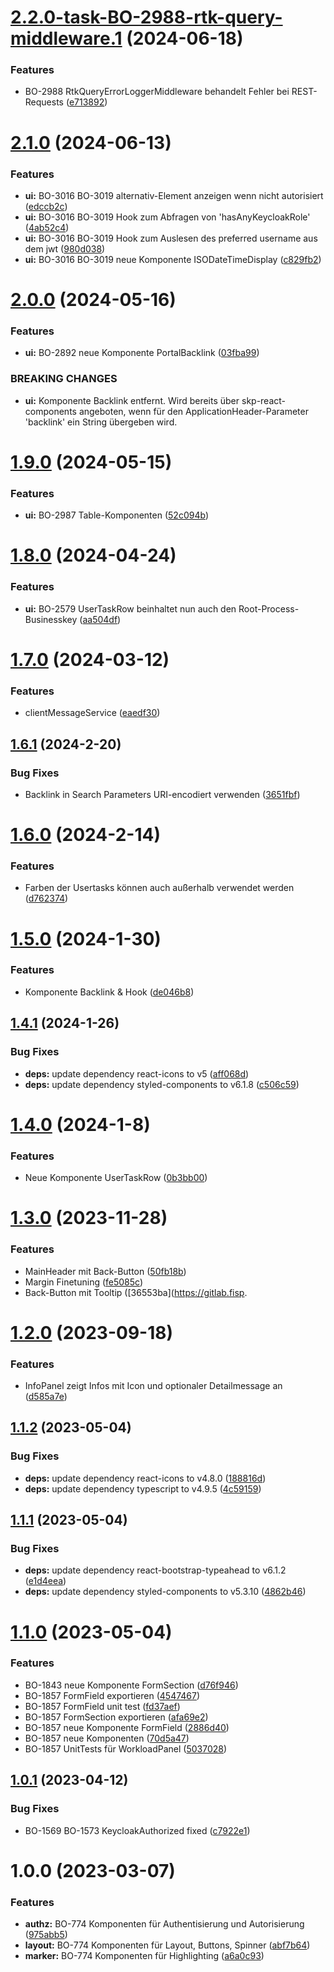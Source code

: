 # [2.2.0-task-BO-2988-rtk-query-middleware.1](https://gitlab.fisp.dev/skp-bank-orga/ui-components/compare/v2.1.0...v2.2.0-task-BO-2988-rtk-query-middleware.1) (2024-06-18)


### Features

* BO-2988 RtkQueryErrorLoggerMiddleware behandelt Fehler bei REST-Requests ([e713892](https://gitlab.fisp.dev/skp-bank-orga/ui-components/commit/e71389216bd5b7949b9f1d34e1e0ff8a8903cba9))

# [2.1.0](https://gitlab.fisp.dev/skp-bank-orga/ui-components/compare/v2.0.0...v2.1.0) (2024-06-13)


### Features

* **ui:** BO-3016 BO-3019 alternativ-Element anzeigen wenn nicht autorisiert ([edccb2c](https://gitlab.fisp.dev/skp-bank-orga/ui-components/commit/edccb2c201f47e4f3240d45a2fe30b677b1b6b7f))
* **ui:** BO-3016 BO-3019 Hook zum Abfragen von 'hasAnyKeycloakRole' ([4ab52c4](https://gitlab.fisp.dev/skp-bank-orga/ui-components/commit/4ab52c410f3640c069c932384312e45ac389b4a8))
* **ui:** BO-3016 BO-3019 Hook zum Auslesen des preferred username aus dem jwt ([980d038](https://gitlab.fisp.dev/skp-bank-orga/ui-components/commit/980d038435dc3caf74059bee24161fa04fea686b))
* **ui:** BO-3016 BO-3019 neue Komponente ISODateTimeDisplay ([c829fb2](https://gitlab.fisp.dev/skp-bank-orga/ui-components/commit/c829fb24825ae17ccd5e6413c69b088ad6ab0355))


# [2.0.0](https://gitlab.fisp.dev/skp-bank-orga/ui-components/compare/v1.9.0...v2.0.0) (2024-05-16)


### Features

* **ui:** BO-2892 neue Komponente PortalBacklink ([03fba99](https://gitlab.fisp.dev/skp-bank-orga/ui-components/commit/03fba9960d8647bb814b39301f9f90ad15b66033))


### BREAKING CHANGES

* **ui:** Komponente Backlink entfernt. Wird bereits über skp-react-components angeboten, wenn für den ApplicationHeader-Parameter 'backlink' ein String übergeben wird.

# [1.9.0](https://gitlab.fisp.dev/skp-bank-orga/ui-components/compare/v1.8.0...v1.9.0) (2024-05-15)


### Features

* **ui:** BO-2987 Table-Komponenten ([52c094b](https://gitlab.fisp.dev/skp-bank-orga/ui-components/commit/52c094b0a0a752ba3915355579758dc3359d1656))

# [1.8.0](https://gitlab.fisp.dev/skp-bank-orga/ui-components/compare/v1.7.0...v1.8.0) (2024-04-24)


### Features

* **ui:** BO-2579 UserTaskRow beinhaltet nun auch den Root-Process-Businesskey ([aa504df](https://gitlab.fisp.dev/skp-bank-orga/ui-components/commit/aa504df62a5b850ddbe3ea15eaa038892b1fef64))

# [1.7.0](https://gitlab.fisp.dev/skp-bank-orga/ui-components/compare/v1.6.1...v1.7.0) (2024-03-12)


### Features

* clientMessageService ([eaedf30](https://gitlab.fisp.dev/skp-bank-orga/ui-components/commit/eaedf30dc7e7eb7b993476341c7a0aa988b28588))

## [1.6.1](https://gitlab.fisp.dev/skp-bank-orga/ui-components/compare/v1.6.0...v1.6.1) (2024-2-20)


### Bug Fixes

* Backlink in Search Parameters URI-encodiert verwenden ([3651fbf](https://gitlab.fisp.dev/skp-bank-orga/ui-components/commit/3651fbfadc2bcdef26a163e1d9734c3459693c9a))

# [1.6.0](https://gitlab.fisp.dev/skp-bank-orga/ui-components/compare/v1.5.0...v1.6.0) (2024-2-14)


### Features

*  Farben der Usertasks können auch außerhalb verwendet werden ([d762374](https://gitlab.fisp.dev/skp-bank-orga/ui-components/commit/d7623740b5c2332a66c718b96531317aeff557bf))


# [1.5.0](https://gitlab.fisp.dev/skp-bank-orga/ui-components/compare/v1.4.1...v1.5.0) (2024-1-30)


### Features

* Komponente Backlink & Hook ([de046b8](https://gitlab.fisp.dev/skp-bank-orga/ui-components/commit/de046b88753cbe8fe813446984e391a76c7de5a4))

## [1.4.1](https://gitlab.fisp.dev/skp-bank-orga/ui-components/compare/v1.4.0...v1.4.1) (2024-1-26)


### Bug Fixes

* **deps:** update dependency react-icons to v5 ([aff068d](https://gitlab.fisp.dev/skp-bank-orga/ui-components/commit/aff068d83fd74291d29d4c3212de809bff9597e5))
* **deps:** update dependency styled-components to v6.1.8 ([c506c59](https://gitlab.fisp.dev/skp-bank-orga/ui-components/commit/c506c5959480b7c88ce4ef98c9f3967a7a986e07))

# [1.4.0](https://gitlab.fisp.dev/skp-bank-orga/ui-components/compare/v1.3.0...v1.4.0) (2024-1-8)


### Features

* Neue Komponente UserTaskRow ([0b3bb00](https://gitlab.fisp.dev/skp-bank-orga/ui-components/commit/0b3bb002e3b1a783fc48905a26c8c36517ba28ca))


# [1.3.0](https://gitlab.fisp.dev/skp-bank-orga/ui-components/compare/v1.2.0...v1.3.0) (2023-11-28)


### Features

* MainHeader mit Back-Button ([50fb18b](https://gitlab.fisp.dev/skp-bank-orga/ui-components/commit/50fb18baa042a82bc59cd0ff4b51d46ae6944e2f))
* Margin Finetuning ([fe5085c](https://gitlab.fisp.dev/skp-bank-orga/ui-components/commit/fe5085cf2c3b2ac1733766282cccc73adbffe99d))
* Back-Button mit Tooltip ([36553ba](https://gitlab.fisp.

# [1.2.0](https://gitlab.fisp.dev/skp-bank-orga/ui-components/compare/v1.1.2...v1.2.0) (2023-09-18)


### Features

* InfoPanel zeigt Infos mit Icon und optionaler Detailmessage an ([d585a7e](https://gitlab.fisp.dev/skp-bank-orga/ui-components/commit/d585a7e4e5896d0f5e4b1b45a660a23ed1aea3d2))

## [1.1.2](https://gitlab.fisp.dev/skp-bank-orga/ui-components/compare/v1.1.1...v1.1.2) (2023-05-04)


### Bug Fixes

* **deps:** update dependency react-icons to v4.8.0 ([188816d](https://gitlab.fisp.dev/skp-bank-orga/ui-components/commit/188816da8f1f41398111bbd162d77df98af20b33))
* **deps:** update dependency typescript to v4.9.5 ([4c59159](https://gitlab.fisp.dev/skp-bank-orga/ui-components/commit/4c591594bfacf06a7668f69a174c2db3df1ba279))

## [1.1.1](https://gitlab.fisp.dev/skp-bank-orga/ui-components/compare/v1.1.0...v1.1.1) (2023-05-04)


### Bug Fixes

* **deps:** update dependency react-bootstrap-typeahead to v6.1.2 ([e1d4eea](https://gitlab.fisp.dev/skp-bank-orga/ui-components/commit/e1d4eea0bcc88fcc1ffeac224c0c505088cb2a1a))
* **deps:** update dependency styled-components to v5.3.10 ([4862b46](https://gitlab.fisp.dev/skp-bank-orga/ui-components/commit/4862b46919ccffe297935fbd331e903b03e9bd38))

# [1.1.0](https://gitlab.fisp.dev/skp-bank-orga/ui-components/compare/v1.0.1...v1.1.0) (2023-05-04)


### Features

* BO-1843 neue Komponente FormSection ([d76f946](https://gitlab.fisp.dev/skp-bank-orga/ui-components/commit/d76f946b62d7577336eb311bb171615e04bebf52))
* BO-1857 FormField exportieren ([4547467](https://gitlab.fisp.dev/skp-bank-orga/ui-components/commit/454746746ce4cad4656acb8adfb6ad60d5df4512))
* BO-1857 FormField unit test ([fd37aef](https://gitlab.fisp.dev/skp-bank-orga/ui-components/commit/fd37aef220280f05f8b9aa61e05524ef9c29472c))
* BO-1857 FormSection exportieren ([afa69e2](https://gitlab.fisp.dev/skp-bank-orga/ui-components/commit/afa69e2c210fe343e523b4359179d7c9bf7797b2))
* BO-1857 neue Komponente FormField ([2886d40](https://gitlab.fisp.dev/skp-bank-orga/ui-components/commit/2886d4068ca8068f6c2815d38a0c28826b02a69b))
* BO-1857 neue Komponenten ([70d5a47](https://gitlab.fisp.dev/skp-bank-orga/ui-components/commit/70d5a473d19fd88ffa73074686e1b39027f64f7d))
* BO-1857 UnitTests für WorkloadPanel ([5037028](https://gitlab.fisp.dev/skp-bank-orga/ui-components/commit/5037028d67c7748f81b509d63eafc9370a83a775))

## [1.0.1](https://gitlab.fisp.dev/skp-bank-orga/ui-components/compare/v1.0.0...v1.0.1) (2023-04-12)


### Bug Fixes

* BO-1569 BO-1573 KeycloakAuthorized fixed ([c7922e1](https://gitlab.fisp.dev/skp-bank-orga/ui-components/commit/c7922e19b817a3be605d9a5c130fcac3edfd6cfb))


# 1.0.0 (2023-03-07)


### Features

* **authz:** BO-774 Komponenten für Authentisierung und Autorisierung ([975abb5](https://gitlab.fisp.dev/skp-bank-orga/ui-components/commit/975abb5f2eb2a6f4276dcc6bac791ce1a98d7bf1))
* **layout:** BO-774 Komponenten für Layout, Buttons, Spinner ([abf7b64](https://gitlab.fisp.dev/skp-bank-orga/ui-components/commit/abf7b6422487e724696dc9971a0742da0c51c71b))
* **marker:** BO-774 Komponenten für Highlighting ([a6a0c93](https://gitlab.fisp.dev/skp-bank-orga/ui-components/commit/a6a0c9304b07b78a553b814424a287efb2af2cee))
